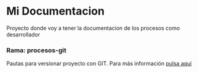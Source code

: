 # Mi Documentacion
Proyecto donde voy a tener la documentacion de los procesos como desarrollador

### Rama: procesos-git
Pautas para versionar proyecto con GIT.
Para más información <a href="[http://ejemplo.com](https://github.com/fsalazar89/mi-documentacion/blob/procesos-git/flujo-git.md)" target="_blank">pulsa aquí</a>
